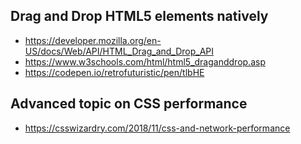 

## Drag and Drop HTML5 elements natively

* https://developer.mozilla.org/en-US/docs/Web/API/HTML_Drag_and_Drop_API
* https://www.w3schools.com/html/html5_draganddrop.asp
* https://codepen.io/retrofuturistic/pen/tlbHE


## Advanced topic on CSS performance

* https://csswizardry.com/2018/11/css-and-network-performance
